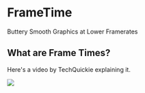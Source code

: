 # FrameTime
Buttery Smooth Graphics at Lower Framerates

## What are Frame Times?

Here's a video by TechQuickie explaining it.

[![](https://i.imgur.com/EVuoFyu.png)](https://www.youtube.com/watch?v=2-2rwsZ2kSg&t=7s "Why are frame times important?")
